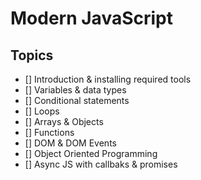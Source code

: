 # Modern JavaScript

## Topics
- [] Introduction & installing required tools
- [] Variables & data types
- [] Conditional statements
- [] Loops
- [] Arrays & Objects
- [] Functions
- [] DOM & DOM Events
- [] Object Oriented Programming
- [] Async JS with callbaks & promises